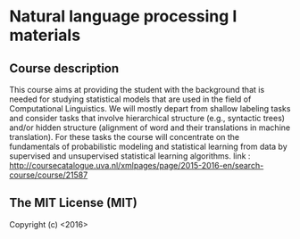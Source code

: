 # Natural language processing I materials

## Course description
This course aims at providing the student with the background that is needed for studying statistical models that are used in the field of Computational Linguistics.
We will mostly depart from shallow labeling tasks and consider tasks that involve hierarchical structure (e.g., syntactic trees) and/or hidden structure (alignment of word and their translations in machine translation).
For these tasks the course will concentrate on the fundamentals of probabilistic modeling and statistical learning from data by supervised and unsupervised statistical learning algorithms.
link : http://coursecatalogue.uva.nl/xmlpages/page/2015-2016-en/search-course/course/21587

## The MIT License (MIT)
Copyright (c) <2016> <ixlan>
